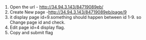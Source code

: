 1) Open the url - http://34.94.3.143/84719089eb/
2) Create New page -http://34.94.3.143/84719089eb/page/9
3) it display page id=9.something should happen between id 1-9. so Change page id and check.
4) Edit page id=4 display flag.
5) Copy and submit flag
